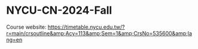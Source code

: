 # NYCU-CN-2024-Fall
Course website: https://timetable.nycu.edu.tw/?r=main/crsoutline&amp;Acy=113&amp;Sem=1&amp;CrsNo=535600&amp;lang=en
